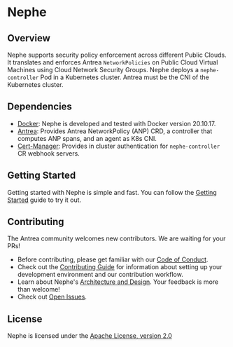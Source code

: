 # Nephe

## Overview

Nephe supports security policy enforcement across different Public
Clouds. It translates and enforces Antrea `NetworkPolicies` on Public Cloud
Virtual Machines using Cloud Network Security Groups. Nephe deploys  a 
`nephe-controller` Pod in a Kubernetes cluster. Antrea must be the CNI of the
Kubernetes cluster.

## Dependencies

* [Docker](https://docs.docker.com/install/): Nephe is developed and tested
  with Docker version 20.10.17.
* [Antrea](https://github.com/antrea-io/antrea/): Provides Antrea
  NetworkPolicy (ANP) CRD, a controller that computes ANP spans, and an agent as
  K8s CNI.
* [Cert-Manager](https://github.com/jetstack/cert-manager): Provides in cluster
  authentication for `nephe-controller` CR webhook servers.

## Getting Started

Getting started with Nephe is simple and fast. You can follow the
[Getting Started](docs/getting-started.md) guide to try it out.

## Contributing

The Antrea community welcomes new contributors. We are waiting for your PRs!

* Before contributing, please get familiar with our [Code of Conduct](CODE_OF_CONDUCT.md).
* Check out the [Contributing Guide](CONTRIBUTING.md) for information
  about setting up your development environment and our contribution workflow.
* Learn about Nephe's [Architecture and Design](docs/architecture.md).
  Your feedback is more than welcome!
* Check out [Open Issues](https://github.com/antrea-io/nephe/issues).

## License

Nephe is licensed under the [Apache License, version 2.0](LICENSE)
